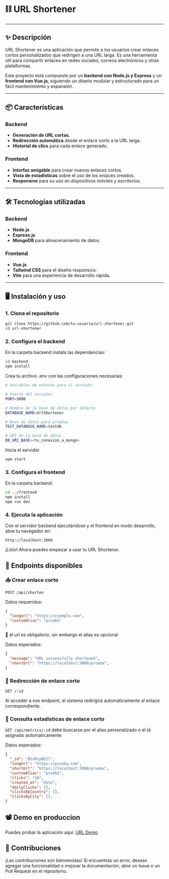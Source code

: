 # ⛓️ URL Shortener

---

## ✨ Descripción
URL Shortener es una aplicación que permite a los usuarios crear enlaces cortos personalizados que redirigen a una URL larga. Es una herramienta útil para compartir enlaces en redes sociales, correos electrónicos y otras plataformas.

Este proyecto está compuesto por un **backend con Node.js y Express** y un **frontend con Vue.js**, siguiendo un diseño modular y estructurado para un fácil mantenimiento y expansión.

---

## 📦 Características

### Backend
- **Generación de URL cortas.**
- **Redirección automática** desde el enlace corto a la URL larga.
- **Historial de clics** para cada enlace generado.

### Frontend
- **Interfaz amigable** para crear nuevos enlaces cortos.
- **Vista de estadísticas** sobre el uso de los enlaces creados.
- **Responsive** para su uso en dispositivos móviles y escritorios.

---

## 🛠️ Tecnologías utilizadas
### Backend
- **Node.js**
- **Express.js**
- **MongoDB** para almacenamiento de datos.

### Frontend
- **Vue.js**
- **Tailwind CSS** para el diseño responsivo.
- **Vite** para una experiencia de desarrollo rápida.

---

## 🖥️ Instalación y uso

### 1. Clona el repositorio
```bash
git clone https://github.com/tu-usuario/url-shortener.git
cd url-shortener
```

### 2. Configura el backend
En la carpeta backend instala las dependencias:
```bash
cd backend
npm install
```
Crea tu archivo .env con las configuraciones necesarias:
```bash
# Variables de entorno para el servidor

# Puerto del servidor
PORT=3000

# Nombre de la base de datos por defecto
DATABASE_NAME=UrlShortener

# Base de datos para pruebas
TEST_DATABASE_NAME=testdb

# URI de la base de datos
DB_URI_BASE=<tu_conexion_a_mongo>

```

Inicia el servidor
```bash
npm start
```

### 3. Configura el frontend
En la carpeta backend:
```bash
cd ../frontend
npm install
npm run dev
```

### 4. Ejecuta la aplicación
Con el servidor backend ejecutándose y el frontend en modo desarrollo, abre tu navegador en:

`http://localhost:3000`

¡Listo! Ahora puedes empezar a usar tu URL Shortener.

## 🧰 Endpoints disponibles
### 📥 Crear enlace corto
`POST /api/shorten`

Datos requeridos:
```json
{
  "longUrl": "https://ejemplo.com",
  "customAlias": "prueba"
}
```
🚩 el url es obligatorio, sin embargo el alias es opcional

Datos esperados:
```json
{
  "message": "URL successfully shortened",
  "shortUrl": "https://localhost:3000/prueba",
}
```

### 🔗 Redirección de enlace corto

`GET /:id`

Al acceder a ese endpoint, el sistema redirigirá automáticamente al enlace correspondiente.

### 📑 Consulta estadisticas de enlace corto

`GET /api/metrics/:id` debe buscarse por el alias personalizado o el id asignado automaticamente

Datos esperados:
```json
{
  "_id": "B1vRcpBEJl",
  "longUrl": "https://prueba.com",
  "shortUrl": "https://localhost:3000/prueba",
  "customAlias": "prueba",
  "clicks": "10",
  "created_at": "date",
  "dailyClicks": [],
  "clicksByCountry": [],
  "clicksByCity": [],
}
```

## 📽️ Demo en produccion 
Puedes probar la aplicación aquí: [URL Demo](https://short.juliangarciasuarez.tech)


## 🤝 Contribuciones
¡Las contribuciones son bienvenidas! Si encuentras un error, deseas agregar una funcionalidad o mejorar la documentación, abre un Issue o un Pull Request en el repositorio.




